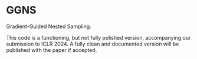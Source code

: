 # GGNS
Gradient-Guided Nested Sampling. 

This code is a functioning, but not fully polished version, accompanying our submission to ICLR 2024. A fully clean and documented version will be published with the paper if accepted.

